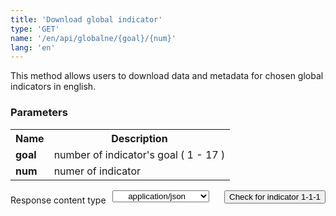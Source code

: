 ```yaml
---
title: 'Download global indicator'
type: 'GET'
name: '/en/api/globalne/{goal}/{num}'
lang: 'en'
---
```


This method allows users to download data and metadata for chosen global indicators in english.

### Parameters

<table id='api_table'>
  <tr>
    <th><b>Name</b></th>
    <th><b>Description</b></th>
  </tr>
  <tr>
    <td><b>goal</b></td>
    <td>number of indicator's goal ( 1 - 17 )</td>
  </tr>
  <tr>
    <td><b>num</b></td>
    <td>numer of indicator</td>
  </tr>
</table>

<p style='float:left;margin-top: 7px;'>Response content type</p>
<select style='float:left;padding: 0px 15px;width: 155px;margin-left: 10px;text-align-last: center;'>
  <option>application/json</option>
</select>

<button style='float:right;' onclick="ShowExample2()">Check for indicator 1-1-1</button>

<div id='example2' style='display:none;'>

<h3 id="przykładowy-curl">Curl</h3>

<p><code class="highlighter-rouge">curl -X GET --header 'Accept: application/json' 'http://localhost:4000/sdg-indicators/en/api/globalne/1/1-1-1</code></p>

<h3 id="przykładowy-url">URL</h3>

<p><code class="highlighter-rouge">http://localhost:4000/sdg-indicators/en/api/globalne/1/1-1-1</code></p>

<h3 id="przykładowy-kod-odpowiedzi">Response code</h3>

<p><code class="highlighter-rouge">200</code></p>

<h3 id="przykładowa-odpowiedź">Response</h3>

<p><code class="highlighter-rouge">[
      {
         "metadata":[
                       {
                          "nazwa":" 1.1.1 Stopa ubóstwa według międzynarodowej granicy ubóstwa",
                          "cel":"Cel 1. Koniec z ubóstwem",
                          "zadanie":"1.1 Do 2030 roku wyeliminować skrajne ubóstwo na całym świecie aktualnie mierzone jako utrzymywanie się za mniej niż $1,25 dziennie",
                          "definicja":"Odsetek osób w gospodarstwach domowych, których dzienny dochód jest niższy od kwoty, określonej jako międzynarodowa granica ubóstwa (1,9 $ dziennie).",
                          "jednostka":"procent [%]",
                          "wymiary":"ogółem",
                          "metodologia":"Definicja wskaźnika: Odsetek osób z dochodem do dyspozycji poniżej progu zagrożenia ubóstwem, który określany jest dziennym dochodem do dyspozycji w wysokości 1,9 $. W celu zniwelowania różnic w mierzeniu ubóstwa ludnosci mieszkającej w różnych krajach zastosowano tzw. parytet siły nabywczej (PPP). PPP to rodzaj kursów wymiany walut, które stosuje się w celu przeliczenia wskaźników ekonomicznych wyrażonych w walutach krajowych na wspólną umowną walutę. Ze względu na zmieniające się realia ekonomiczno-społeczne, międzynarodowa granica ubóstwa musi być okresowo aktualizowana. Obecny próg został określony w październiku 2015. Wcześniej, wg aktualizacji Banku Światowego z 2008 r. międzynarodowa granica ubóstwa wynosiła 1,25 $.",
                          "zrodlo":"Główny Urząd Statystyczny",
                          "czestotliwosc":"Dane roczne; od 2010 r.",
                          "uwagi":""
                       }
          ],
         "data":[
                       {
                        "ogółem":[
                           {
                              "2010":"0.2",
                              "2011":"0.3",
                              "2012":"0.3",
                              "2013":"0.2",
                              "2014":"0.4",
                              "2015":"0.4",
                              "2016":"0.5",
                              "2017":"0.3",
                              "2018":"0.3"
                           }
                        ]
                     }
          ]
      }
   ]</code></p>

</div>


<script>
function ShowExample2() {
  if($('#example2').css('display') == 'none')
  {
    $("#example2").css("display", "block");
  }else{
    $("#example2").css("display", "none");
  }
}
</script>
